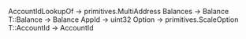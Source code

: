 AccountIdLookupOf<T> -> primitives.MultiAddress
Balances<T> -> Balance
T::Balance -> Balance
AppId -> uint32
Option -> primitives.ScaleOption
T::AccountId -> AccountId
